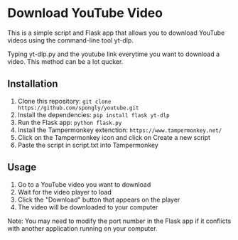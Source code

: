 # Download YouTube Video

This is a simple script and Flask app that allows you to download YouTube videos using the command-line tool yt-dlp.

Typing yt-dlp.py and the youtube link everytime you want to download a video. This method can be a lot qucker.

## Installation

1. Clone this repository: `git clone https://github.com/spongly/youtube.git`
2. Install the dependencies: `pip install flask yt-dlp`
3. Run the Flask app: `python flask.py`
4. Install the Tampermonkey extenction: `https://www.tampermonkey.net/`
5. Click on the Tampermonkey icon and click on Create a new script
6. Paste the script in script.txt into Tampermonkey

## Usage

1. Go to a YouTube video you want to download
2. Wait for the video player to load
3. Click the "Download" button that appears on the player
4. The video will be downloaded to your computer

Note: You may need to modify the port number in the Flask app if it conflicts with another application running on your computer.
